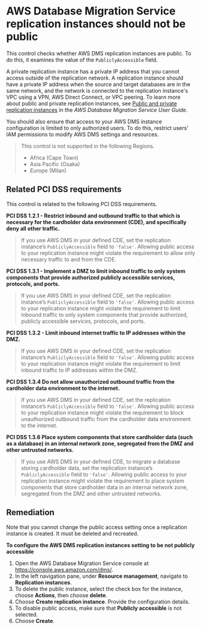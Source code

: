 # AWS Database Migration Service replication instances should not be public

This control checks whether AWS DMS replication instances are public. To do this, it examines the value of the `PubliclyAccessible` field.

A private replication instance has a private IP address that you cannot access outside of the replication network. A replication instance should have a private IP address when the source and target databases are in the same network, and the network is connected to the replication instance's VPC using a VPN, AWS Direct Connect, or VPC peering. To learn more about public and private replication instances, see [Public and private replication instances](https://docs.aws.amazon.com/dms/latest/userguide/CHAP_ReplicationInstance.html#CHAP_ReplicationInstance.PublicPrivate) in the _AWS Database Migration Service User Guide_.

You should also ensure that access to your AWS DMS instance configuration is limited to only authorized users. To do this, restrict users’ IAM permissions to modify AWS DMS settings and resources.

> This control is not supported in the following Regions.
>
> * Africa (Cape Town)
> * Asia Pacific (Osaka)
> * Europe (Milan)

## Related PCI DSS requirements

This control is related to the following PCI DSS requirements.

**PCI DSS 1.2.1 - Restrict inbound and outbound traffic to that which is necessary for the cardholder data environment (CDE), and specifically deny all other traffic.**

> If you use AWS DMS in your defined CDE, set the replication instance’s `PubliclyAccessible` field to `'false'`. Allowing public access to your replication instance might violate the requirement to allow only necessary traffic to and from the CDE.

**PCI DSS 1.3.1 - Implement a DMZ to limit inbound traffic to only system components that provide authorized publicly accessible services, protocols, and ports.**

> If you use AWS DMS in your defined CDE, set the replication instance’s `PubliclyAccessible` field to `'false'`. Allowing public access to your replication instance might violate the requirement to limit inbound traffic to only system components that provide authorized, publicly accessible services, protocols, and ports.

**PCI DSS 1.3.2 - Limit inbound internet traffic to IP addresses within the DMZ.**

> If you use AWS DMS in your defined CDE, set the replication instance’s `PubliclyAccessible` field to `'false'`. Allowing public access to your replication instance might violate the requirement to limit inbound traffic to IP addresses within the DMZ.

**PCI DSS 1.3.4 Do not allow unauthorized outbound traffic from the cardholder data environment to the internet.**

> If you use AWS DMS in your defined CDE, set the replication instance’s `PubliclyAccessible` field to `'false'`. Allowing public access to your replication instance might violate the requirement to block unauthorized outbound traffic from the cardholder data environment to the internet.

**PCI DSS 1.3.6 Place system components that store cardholder data (such as a database) in an internal network zone, segregated from the DMZ and other untrusted networks.**

> If you use AWS DMS in your defined CDE, to migrate a database storing cardholder data, set the replication instance’s `PubliclyAccessible` field to `'false'`. Allowing public access to your replication instance might violate the requirement to place system components that store cardholder data in an internal network zone, segregated from the DMZ and other untrusted networks.

## Remediation

Note that you cannot change the public access setting once a replication instance is created. It must be deleted and recreated.

**To configure the AWS DMS replication instances setting to be not publicly accessible**

1. Open the AWS Database Migration Service console at https://console.aws.amazon.com/dms/.
2. In the left navigation pane, under **Resource management**, navigate to **Replication instances**.
3. To delete the public instance, select the check box for the instance, choose **Actions**, then choose **delete**.
4. Choose **Create replication instance**. Provide the configuration details.
5. To disable public access, make sure that **Publicly accessible** is not selected.
6. Choose **Create**.
